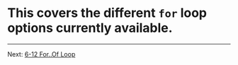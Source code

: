# This covers the different `for` loop options currently available.
- - -
Next: [6-12 For..Of Loop](./12-For-Of-Loop.md)
